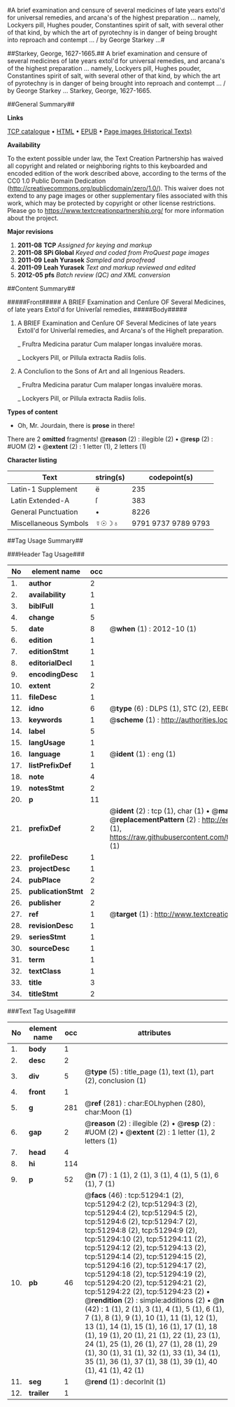 #A brief examination and censure of several medicines of late years extol'd for universal remedies, and arcana's of the highest preparation ... namely, Lockyers pill, Hughes pouder, Constantines spirit of salt, with several other of that kind, by which the art of pyrotechny is in danger of being brought into reproach and contempt ... / by George Starkey ...#

##Starkey, George, 1627-1665.##
A brief examination and censure of several medicines of late years extol'd for universal remedies, and arcana's of the highest preparation ... namely, Lockyers pill, Hughes pouder, Constantines spirit of salt, with several other of that kind, by which the art of pyrotechny is in danger of being brought into reproach and contempt ... / by George Starkey ...
Starkey, George, 1627-1665.

##General Summary##

**Links**

[TCP catalogue](http://www.ota.ox.ac.uk/tcp/)  • 
[HTML](http://tei.it.ox.ac.uk/tcp/Texts-HTML/free/A61/A61316.html)  • 
[EPUB](http://tei.it.ox.ac.uk/tcp/Texts-EPUB/free/A61/A61316.epub) • 
[Page images (Historical Texts)](https://historicaltexts.jisc.ac.uk/eebo-11942844e)

**Availability**

To the extent possible under law, the Text Creation Partnership has waived all copyright and related or neighboring rights to this keyboarded and encoded edition of the work described above, according to the terms of the CC0 1.0 Public Domain Dedication (http://creativecommons.org/publicdomain/zero/1.0/). This waiver does not extend to any page images or other supplementary files associated with this work, which may be protected by copyright or other license restrictions. Please go to https://www.textcreationpartnership.org/ for more information about the project.

**Major revisions**

1. __2011-08__ __TCP__ *Assigned for keying and markup*
1. __2011-08__ __SPi Global__ *Keyed and coded from ProQuest page images*
1. __2011-09__ __Leah Yurasek__ *Sampled and proofread*
1. __2011-09__ __Leah Yurasek__ *Text and markup reviewed and edited*
1. __2012-05__ __pfs__ *Batch review (QC) and XML conversion*

##Content Summary##

#####Front#####
A BRIEF Examination and Cenſure OF Several Medicines, of late years Extol'd for Univerſal remedies, 
#####Body#####

1. A BRIEF Examination and Cenſure OF Several Medicines of late years Extoll'd for Univerſal remedies, and Arcana's of the Higheſt preparation.

    _ Fruſtra Medicina paratur Cum malaper longas invaluëre moras.

    _ Lockyers Pill, or Pillula extracta Radiis ſolis.

1. A Concluſion to the Sons of Art and all Ingenious Readers.

    _ Fruſtra Medicina paratur Cum malaper longas invaluëre moras.

    _ Lockyers Pill, or Pillula extracta Radiis ſolis.

**Types of content**

  * Oh, Mr. Jourdain, there is **prose** in there!

There are 2 **omitted** fragments! 
 @__reason__ (2) : illegible (2)  •  @__resp__ (2) : #UOM (2)  •  @__extent__ (2) : 1 letter (1), 2 letters (1)

**Character listing**


|Text|string(s)|codepoint(s)|
|---|---|---|
|Latin-1 Supplement|ë|235|
|Latin Extended-A|ſ|383|
|General Punctuation|•|8226|
|Miscellaneous Symbols|☿☉☽♁|9791 9737 9789 9793|

##Tag Usage Summary##

###Header Tag Usage###

|No|element name|occ|attributes|
|---|---|---|---|
|1.|__author__|2||
|2.|__availability__|1||
|3.|__biblFull__|1||
|4.|__change__|5||
|5.|__date__|8| @__when__ (1) : 2012-10 (1)|
|6.|__edition__|1||
|7.|__editionStmt__|1||
|8.|__editorialDecl__|1||
|9.|__encodingDesc__|1||
|10.|__extent__|2||
|11.|__fileDesc__|1||
|12.|__idno__|6| @__type__ (6) : DLPS (1), STC (2), EEBO-CITATION (1), OCLC (1), VID (1)|
|13.|__keywords__|1| @__scheme__ (1) : http://authorities.loc.gov/ (1)|
|14.|__label__|5||
|15.|__langUsage__|1||
|16.|__language__|1| @__ident__ (1) : eng (1)|
|17.|__listPrefixDef__|1||
|18.|__note__|4||
|19.|__notesStmt__|2||
|20.|__p__|11||
|21.|__prefixDef__|2| @__ident__ (2) : tcp (1), char (1)  •  @__matchPattern__ (2) : ([0-9\-]+):([0-9IVX]+) (1), (.+) (1)  •  @__replacementPattern__ (2) : http://eebo.chadwyck.com/downloadtiff?vid=$1&page=$2 (1), https://raw.githubusercontent.com/textcreationpartnership/Texts/master/tcpchars.xml#$1 (1)|
|22.|__profileDesc__|1||
|23.|__projectDesc__|1||
|24.|__pubPlace__|2||
|25.|__publicationStmt__|2||
|26.|__publisher__|2||
|27.|__ref__|1| @__target__ (1) : http://www.textcreationpartnership.org/docs/. (1)|
|28.|__revisionDesc__|1||
|29.|__seriesStmt__|1||
|30.|__sourceDesc__|1||
|31.|__term__|1||
|32.|__textClass__|1||
|33.|__title__|3||
|34.|__titleStmt__|2||


###Text Tag Usage###

|No|element name|occ|attributes|
|---|---|---|---|
|1.|__body__|1||
|2.|__desc__|2||
|3.|__div__|5| @__type__ (5) : title_page (1), text (1), part (2), conclusion (1)|
|4.|__front__|1||
|5.|__g__|281| @__ref__ (281) : char:EOLhyphen (280), char:Moon (1)|
|6.|__gap__|2| @__reason__ (2) : illegible (2)  •  @__resp__ (2) : #UOM (2)  •  @__extent__ (2) : 1 letter (1), 2 letters (1)|
|7.|__head__|4||
|8.|__hi__|114||
|9.|__p__|52| @__n__ (7) : 1 (1), 2 (1), 3 (1), 4 (1), 5 (1), 6 (1), 7 (1)|
|10.|__pb__|46| @__facs__ (46) : tcp:51294:1 (2), tcp:51294:2 (2), tcp:51294:3 (2), tcp:51294:4 (2), tcp:51294:5 (2), tcp:51294:6 (2), tcp:51294:7 (2), tcp:51294:8 (2), tcp:51294:9 (2), tcp:51294:10 (2), tcp:51294:11 (2), tcp:51294:12 (2), tcp:51294:13 (2), tcp:51294:14 (2), tcp:51294:15 (2), tcp:51294:16 (2), tcp:51294:17 (2), tcp:51294:18 (2), tcp:51294:19 (2), tcp:51294:20 (2), tcp:51294:21 (2), tcp:51294:22 (2), tcp:51294:23 (2)  •  @__rendition__ (2) : simple:additions (2)  •  @__n__ (42) : 1 (1), 2 (1), 3 (1), 4 (1), 5 (1), 6 (1), 7 (1), 8 (1), 9 (1), 10 (1), 11 (1), 12 (1), 13 (1), 14 (1), 15 (1), 16 (1), 17 (1), 18 (1), 19 (1), 20 (1), 21 (1), 22 (1), 23 (1), 24 (1), 25 (1), 26 (1), 27 (1), 28 (1), 29 (1), 30 (1), 31 (1), 32 (1), 33 (1), 34 (1), 35 (1), 36 (1), 37 (1), 38 (1), 39 (1), 40 (1), 41 (1), 42 (1)|
|11.|__seg__|1| @__rend__ (1) : decorInit (1)|
|12.|__trailer__|1||
